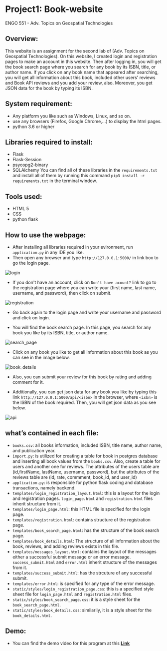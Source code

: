 # Project1: Book-website

ENGO 551 - Adv. Topics on Geospatial Technologies

## Overview:
This website is an assignment for the second lab of (Adv. Topics on Geospatial Technologies). On this website, I created login and registration pages to make an account in this website. Then after logging in, you will get the book search page where you search for any book by its ISBN, title, or author name. If you click on any book name that appeared after searching, you will get all information about this book, included other users' reviews and Book API reviews and you add your review, also. Moreover, you get JSON data for the book by typing its ISBN. 

## System requirement:
- Any platform you like such as Windows, Linux, and so on. 
- use any browsers (Firefox, Google Chrome,...) to display the html pages. 
- python 3.6 or higher

## Libraries required to install:
- Flask
- Flask-Session
- psycopg2-binary
- SQLAlchemy
You can find all of these libraries in the `requirements.txt` and install all of them by running this command `pip3 install -r requirements.txt` in the terminal window.

## Tools used:
- HTML 5
- CSS
- python flask 

## How to use the webpage:
* After installing all libraries required in your evironment, run `application.py` in any IDE you like.
* Then open any browser and type `http://127.0.0.1:5000/` in link box to go the login page.

![login](https://user-images.githubusercontent.com/26576895/107851849-93ebba00-6e15-11eb-97ad-7537a5f73864.JPG)

* If you don't have an account, click on `Don't have acount?` link to go to the registration page where you can write your (first name, last name, username, and password), then click on submit.

![registration](https://user-images.githubusercontent.com/26576895/107851869-ba115a00-6e15-11eb-8fc2-801cb2be30ca.JPG)

* Go back again to the login page and write your username and password and click on login. 

* You will find the book search page. In this page, you search for any book you like by its ISBN, title, or author name.

![search_page](https://user-images.githubusercontent.com/26576895/107851882-d3b2a180-6e15-11eb-8595-267154b5b579.JPG)

* Click on any book you like to get all information about this book as you can see in the image below.

![book_details](https://user-images.githubusercontent.com/26576895/107851903-ecbb5280-6e15-11eb-8c47-4528ee70afd0.JPG)

* Also, you can submit your review for this book by rating and adding comment for it. 

* Additionally, you can get json data for any book you like by typing this link `http://127.0.0.1:5000/api/<isbn>` in the browser, where `<isbn>` is the ISBN of the book required. Then, you will get json data as you see below.

![api](https://user-images.githubusercontent.com/26576895/107851928-02307c80-6e16-11eb-9b5d-2d8d983e79e0.JPG)


## what’s contained in each file:
- `books.csv`: all books information, included ISBN, title name, author name, and publication year. 
- `import.py`: is utilized for creating a table for book in postgres database and inserting all book values from the `books.csv`. Also, create a table for users and another one for reviews. The attributes of the users table are (id,firstName, lastName, username, password), but the attributes of the reviews table are (id, rate, commment, book_id, and user_id)
- `application.py`: is responsible for python flask coding and database transactions, namely backend. 
- `templates/login_registration_layout.html`: this is a layout for the login and registration pages. `login_page.html` and `registration.html` files inherit structure from it.
- `templates/login_page.html`: this HTML file is specified for the login page. 
- `templates/registration.html`: contains structure of the registration page.
- `templates/book_search_page.html`: has the structure of the book search page. 
- `templates/book_details.html`: The structure of all information about the book, reviews, and adding reviews exists in this file.
- `templates/messages_layout.html`: contains the layout of the messages either a successful submit message or an error message. `success_submit.html` and `error.html` inherit structure of the messages from it.
- `templates/success_submit.html`: has the strcuture of any successful submit.
- `templates/error.html`: is specified for any type of the error message.
- `static/styles/login_registration_page.css`: this is a specified style sheet file for `login_page.html` and `registration.html` files.
- `static/styles/book_search_page.css`: it is a style sheet for the `book_search_page.html`.
- `static/styles/book_details.css`: similarily, it is a style sheet for the `book_details.html`.

## Demo:
- You can find the demo video for this program at this [**Link**](https://www.youtube.com/watch?v=pMz3UBhMB4c&ab_channel=ahmedsayed)

